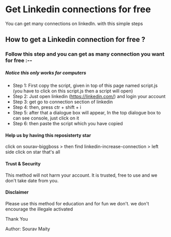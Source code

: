 # Get Linkedin connections for free

You can get many connections on linkedIn. with this simple steps  

## How to get a Linkedin connection for free ?
### Follow this step and you can get as many connection you want for free :--

##### Notice this only works for computers

- Step 1: First copy the script, given in top of this page named script.js (you have to click on this script.js then a script will open)
- Step 2: Just open linkedin (https://linkedin.com/) and login your account
- Step 3: get go to connection section of linkedin 
- Step 4: then, press ctr + shift + i 
- Step 5: after that a dialogue box will appear, In the top dialogue box to can see console, just click on it
- Step 6: then paste the script which you have copied

#### Help us by having this reposisterty star

click on sourav-biggboss > then find linkedin-increase-connection > left side click on star that's all


#### Trust & Security

This method will not harm your account. It is trusted, free to use and we don't take date from you.

#### Disclaimer

Please use this method for education and for fun we don't. we don't encourage the illegale activated


Thank You

Author: Sourav Maity


